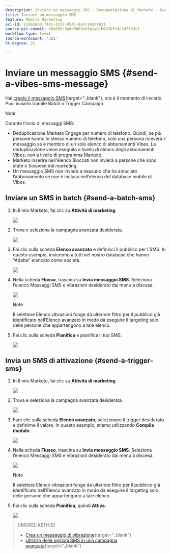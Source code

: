 ```yaml
---
description: Inviare un messaggio SMS - Documentazione di Marketo - Documentazione del prodotto
title: Inviare un messaggio SMS
feature: Mobile Marketing
exl-id: 2c863ded-f441-4217-9541-6dcc442d9831
source-git-commit: 09a656c3a0d0002edfa1a61b987bff4c1dff33cf
workflow-type: tm+mt
source-wordcount: '321'
ht-degree: 2%

---
```


# Inviare un messaggio SMS {#send-a-vibes-sms-message}

Hai [creato il messaggio SMS](/help/marketo/product-docs/mobile-marketing/vibes-sms-messages/create-an-sms-message.md){target="_blank"}, ora è il momento di inviarlo. Puoi inviarlo tramite Batch o Trigger Campaign.

>[!NOTE]
>
>Durante l’invio di messaggi SMS:
>
>* Deduplicazione Marketo Engage per numero di telefono. Quindi, se più persone hanno lo stesso numero di telefono, solo una persona riceverà il messaggio se è membro di un solo elenco di abbonamenti Vibes. La deduplicazione viene eseguita a livello di elenco degli abbonamenti Vibes, non a livello di programma Marketo.
>* Marketo inserire nell&#39;elenco Bloccati non invierà a persone che sono state o Sospese dal marketing.
>* Un messaggio SMS non invierà a nessuno che ha annullato l’abbonamento se non è incluso nell’elenco del database mobile di Vibes.

## Inviare un SMS in batch {#send-a-batch-sms}

1. In Il mio Marketo, fai clic su **Attività di marketing**.

   ![](assets/send-an-sms-message-1.png)

1. Trova e seleziona la campagna avanzata desiderata.

   ![](assets/send-an-sms-message-2.png)

1. Fai clic sulla scheda **Elenco avanzato** e definisci il pubblico per l&#39;SMS. In questo esempio, invieremo a tutti nel nostro database che hanno &quot;Adobe&quot; elencato come società.

   ![](assets/send-an-sms-message-3.png)

1. Nella scheda **Flusso**, trascina su **Invia messaggio SMS**. Seleziona l’elenco Messaggi SMS e vibrazioni desiderato dai menu a discesa.

   ![](assets/send-an-sms-message-4.png)

   >[!NOTE]
   >
   >Il selettore Elenco vibrazioni funge da ulteriore filtro per il pubblico già identificato nell’Elenco avanzato in modo da eseguire il targeting solo delle persone che appartengono a tale elenco.

1. Fai clic sulla scheda **Pianifica** e pianifica il tuo SMS.

   ![](assets/send-an-sms-message-5.png)

## Invia un SMS di attivazione {#send-a-trigger-sms}

1. In Il mio Marketo, fai clic su **Attività di marketing**.

   ![](assets/send-an-sms-message-6.png)

1. Trova e seleziona la campagna avanzata desiderata.

   ![](assets/send-an-sms-message-7.png)

1. Fare clic sulla scheda **Elenco avanzato**, selezionare il trigger desiderato e definirne il valore. In questo esempio, stiamo utilizzando **Compila modulo**.

   ![](assets/send-an-sms-message-8.png)

1. Nella scheda **Flusso**, trascina su **Invia messaggio SMS**. Seleziona l’elenco Messaggi SMS e vibrazioni desiderato dai menu a discesa.

   ![](assets/send-an-sms-message-9.png)

   >[!NOTE]
   >
   >Il selettore Elenco vibrazioni funge da ulteriore filtro per il pubblico già identificato nell’Elenco avanzato in modo da eseguire il targeting solo delle persone che appartengono a tale elenco.

1. Fai clic sulla scheda **Pianifica**, quindi **Attiva**.

   ![](assets/send-an-sms-message-10.png)

>[!MORELIKETHIS]
>
>* [Crea un messaggio di vibrazione](/help/marketo/product-docs/mobile-marketing/vibes-sms-messages/create-an-sms-message.md){target="_blank"}
>* [Utilizzo delle opzioni SMS in una campagna avanzata](/help/marketo/product-docs/mobile-marketing/vibes-sms-messages/using-sms-options-in-a-smart-campaign.md){target="_blank"}
